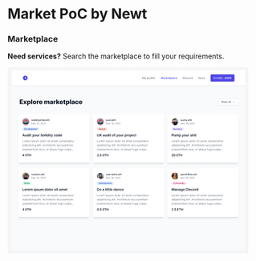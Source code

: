 # Market PoC by Newt

### Marketplace

**Need services?** Search the marketplace to fill your requirements.

![](<../.gitbook/assets/image (1).png>)

